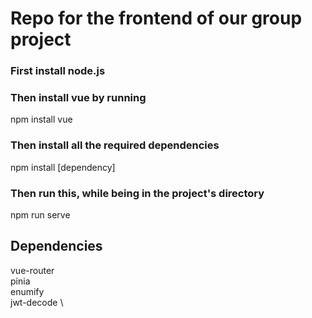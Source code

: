 # Repo for the frontend of our group project

### First install node.js

### Then install vue by running

npm install vue

### Then install all the required dependencies

npm install [dependency]

### Then run this, while being in the project's directory

npm run serve

## Dependencies

vue-router \
pinia \
enumify \
jwt-decode \
